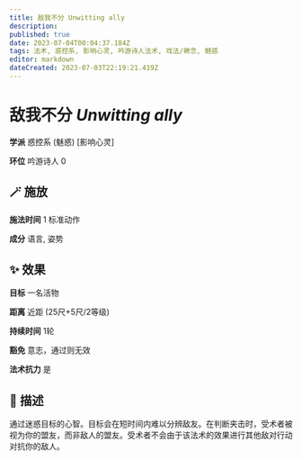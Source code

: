 ```yaml
---
title: 敌我不分 Unwitting ally
description: 
published: true
date: 2023-07-04T00:04:37.184Z
tags: 法术, 惑控系, 影响心灵, 吟游诗人法术, 戏法/祷念, 魅惑
editor: markdown
dateCreated: 2023-07-03T22:19:21.419Z
---
```


# **敌我不分** *Unwitting ally*

**学派** 惑控系 (魅惑) \[影响心灵\] 

**环位** 吟游诗人 0

## 🪄 施放

**施法时间** 1 标准动作

**成分** 语言, 姿势

## ✨ 效果 

**目标** 一名活物 

**距离** 近距 (25尺+5尺/2等级)  

**持续时间** 1轮 

**豁免** 意志，通过则无效

**法术抗力** 是

## 📖 描述

通过迷惑目标的心智。目标会在短时间内难以分辨敌友。在判断夹击时，受术者被视为你的盟友，而非敌人的盟友。受术者不会由于该法术的效果进行其他敌对行动对抗你的敌人。
    